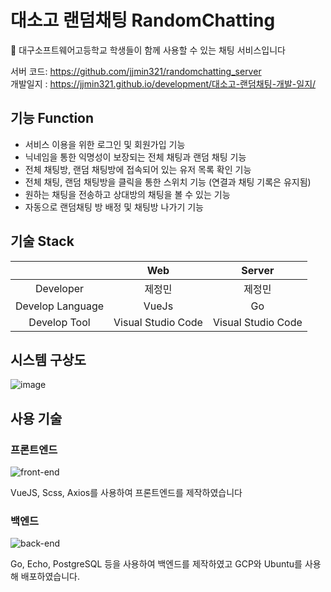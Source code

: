 # 대소고 랜덤채팅 RandomChatting 

💬 대구소프트웨어고등학교 학생들이 함께 사용할 수 있는 채팅 서비스입니다

서버 코드: https://github.com/jjmin321/randomchatting_server<br>
개발일지 : https://jjmin321.github.io/development/대소고-랜덤채팅-개발-일지/

## 기능 Function
- 서비스 이용을 위한 로그인 및 회원가입 기능 
- 닉네임을 통한 익명성이 보장되는 전체 채팅과 랜덤 채팅 기능 
- 전체 채팅방, 랜덤 채팅방에 접속되어 있는 유저 목록 확인 기능
- 전체 채팅, 랜덤 채팅방을 클릭을 통한 스위치 기능 (연결과 채팅 기록은 유지됨)
- 원하는 채팅을 전송하고 상대방의 채팅을 볼 수 있는 기능
- 자동으로 랜덤채팅 방 배정 및 채팅방 나가기 기능 

## 기술 Stack
|                      | Web     | Server        | 
|:--------------------:|:---------------:|:------------------:|
| Developer | 제정민 | 제정민       | 
| Develop Language | VueJs| Go| 
| Develop Tool     | Visual Studio Code  | Visual Studio Code | 

## 시스템 구상도

![image](https://user-images.githubusercontent.com/52072077/101109996-6a473300-361b-11eb-8008-bbd1d9b10bb0.png)

## 사용 기술

### 프론트엔드
![front-end](https://user-images.githubusercontent.com/52072077/97800589-c6fcaa00-1c79-11eb-8295-9b0450432e3a.png)

VueJS, Scss, Axios를 사용하여 프론트엔드를 제작하였습니다

### 백엔드

![back-end](https://user-images.githubusercontent.com/52072077/97800688-a1bc6b80-1c7a-11eb-8946-20e0e87b9c4b.png)

Go, Echo, PostgreSQL 등을 사용하여 백엔드를 제작하였고 GCP와 Ubuntu를 사용해 배포하였습니다.